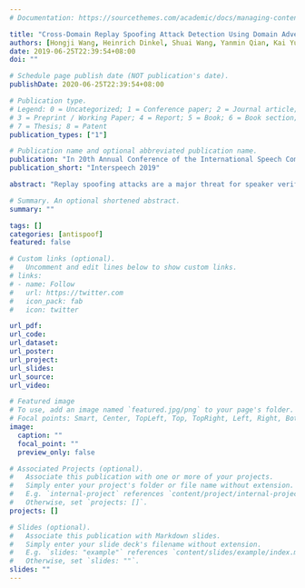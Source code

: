 ```yaml
---
# Documentation: https://sourcethemes.com/academic/docs/managing-content/

title: "Cross-Domain Replay Spoofing Attack Detection Using Domain Adversarial Training"
authors: [Hongji Wang, Heinrich Dinkel, Shuai Wang, Yanmin Qian, Kai Yu]
date: 2019-06-25T22:39:54+08:00
doi: ""

# Schedule page publish date (NOT publication's date).
publishDate: 2020-06-25T22:39:54+08:00

# Publication type.
# Legend: 0 = Uncategorized; 1 = Conference paper; 2 = Journal article;
# 3 = Preprint / Working Paper; 4 = Report; 5 = Book; 6 = Book section;
# 7 = Thesis; 8 = Patent
publication_types: ["1"]

# Publication name and optional abbreviated publication name.
publication: "In 20th Annual Conference of the International Speech Communication Association (InterSpeech), Graz, Austria, 2019"
publication_short: "Interspeech 2019"

abstract: "Replay spoofing attacks are a major threat for speaker verification systems. Although many anti-spoofing systems or countermeasures are proposed to detect dataset-specific replay attacks with promising performance, they generalize poorly when applied on unseen datasets. In this work, the cross-dataset scenario is treated as a domain-mismatch problem and dealt with using a domain adversarial training framework. Compared with previous approaches, features learned from this newly-designed architecture are more discriminative for spoofing detection, but more indistinguishable across different domains. Only labeled source-domain data and unlabeled target-domain data are required during the adversarial training process, which can be regarded as unsupervised domain adaptation. Experiments on the ASVspoof 2017 V. 2 dataset as well as the physical access condition part of BTAS 2016 dataset demonstrate that a significant EER reduction of over relative 30% can be obtained after applying the proposed domain adversarial training framework. It is shown that our proposed model can benefit from a large amount of unlabeled target-domain training data to improve detection accuracy."

# Summary. An optional shortened abstract.
summary: ""

tags: []
categories: [antispoof]
featured: false

# Custom links (optional).
#   Uncomment and edit lines below to show custom links.
# links:
# - name: Follow
#   url: https://twitter.com
#   icon_pack: fab
#   icon: twitter

url_pdf:
url_code:
url_dataset:
url_poster:
url_project:
url_slides:
url_source:
url_video:

# Featured image
# To use, add an image named `featured.jpg/png` to your page's folder. 
# Focal points: Smart, Center, TopLeft, Top, TopRight, Left, Right, BottomLeft, Bottom, BottomRight.
image:
  caption: ""
  focal_point: ""
  preview_only: false

# Associated Projects (optional).
#   Associate this publication with one or more of your projects.
#   Simply enter your project's folder or file name without extension.
#   E.g. `internal-project` references `content/project/internal-project/index.md`.
#   Otherwise, set `projects: []`.
projects: []

# Slides (optional).
#   Associate this publication with Markdown slides.
#   Simply enter your slide deck's filename without extension.
#   E.g. `slides: "example"` references `content/slides/example/index.md`.
#   Otherwise, set `slides: ""`.
slides: ""
---
```

